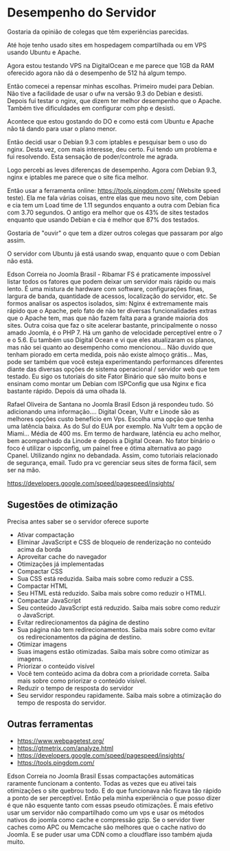 # Desempenho do Servidor

Gostaria da opinião de colegas que têm experiências parecidas.

Até hoje tenho usado sites em hospedagem compartilhada ou em VPS usando Ubuntu e Apache.

Agora estou testando VPS na DigitalOcean e me parece que 1GB da RAM oferecido agora não dá o desempenho de 512 há algum tempo.

Então comecei a repensar minhas escolhas. Primeiro mudei para Debian. Não tive a facilidade de usar o ufw na versão 9.3 do Debian e desisti. Depois fui testar o nginx, que dizem ter melhor desempenho que o Apache. Também tive dificuldades em configurar com php e desisti.

Acontece que estou gostando do DO e como está com Ubuntu e Apache não tá dando para usar o plano menor.

Então decidi usar o Debian 9.3 com iptables e pesquisar bem o uso do nginx. Desta vez, com mais interesse, deu certo. Fui tendo um problema e fui resolvendo. Esta sensação de poder/controle me agrada.

Logo percebi as leves diferenças de desempenho. Agora com Debian 9.3, nginx e iptables me parece que o site fica melhor.

Então usar a ferramenta online:
https://tools.pingdom.com/ (Website speed teste). Ela me fala várias coisas, entre elas que meu novo site, com Debian e cia tem um Load time de 1.11 segundos enquanto a outra com Debian fica com 3.70 segundos. O antigo era melhor que os 43% de sites testados enquanto que usando Debian e cia é melhor que 87% dos testados.

Gostaria de "ouvir" o que tem a dizer outros colegas que passaram por algo assim.

O servidor com Ubuntu já está usando swap, enquanto quue o com Debian não está.

Edson Correia  no Joomla Brasil - Ribamar FS é praticamente impossível listar todos os fatores que podem deixar um servidor mais rápido ou mais lento. É uma mistura de hardware com software, configurações finas, largura de banda, quantidade de acessos, localização do servidor, etc. Se formos analisar os aspectos isolados, sim: Nginx é extremamente mais rápido que o Apache, pelo fato de não ter diversas funcionalidades extras que o Apache tem, mas que não fazem falta para a grande maioria dos sites. Outra coisa que faz o site acelerar bastante, principalmente o nosso amado Joomla, é o PHP 7. Há um ganho de velocidade perceptível entre o 7 e o 5.6. Eu também uso Digital Ocean e vi que eles atualizaram os planos, mas não sei quanto ao desempenho como mencionou... Não duvido que tenham piorado em certa medida, pois não existe almoço grátis... Mas, pode ser também que você esteja experimentando performances diferentes diante das diversas opções de sistema operacional / servidor web que tem testado. Eu sigo os tutoriais do site Fator Binário que são muito bons e ensinam como montar um Debian com ISPConfig que usa Nginx e fica bastante rápido. Depois dá uma olhada lá.

Rafael Oliveira de Santana  no Joomla Brasil
Edson já respondeu tudo. Só adicionando uma informação.... Digital Ocean, Vultr e Linode são as melhores opções custo benefício em Vps. Escolha uma opção que tenha uma latência baixa. As do Sul do EUA por exemplo. Na Vultr tem a opção de Miami... Média de 400 ms. Em termo de hardware, latência eu acho melhor, bem acompanhado da Linode e depois a Digital Ocean. No fator binário o foco é utilizar o ispconfig, um painel free e ótima alternativa ao pago Cpanel. Utilizando nginx no debandada. Assim, como tutoriais relacionado de segurança, email. Tudo pra vc gerenciar seus sites de forma fácil, sem ser na mão.

https://developers.google.com/speed/pagespeed/insights/

## Sugestões de otimização

Precisa antes saber se o servidor oferece suporte

- Ativar compactação
- Eliminar JavaScript e CSS de bloqueio de renderização no conteúdo acima da borda
- Aproveitar cache do navegador
- Otimizações já implementadas
- Compactar CSS 
- Sua CSS está reduzida. Saiba mais sobre como reduzir a CSS.
- Compactar HTML
- Seu HTML está reduzido. Saiba mais sobre como reduzir o HTMLl.
- Compactar JavaScript
- Seu conteúdo JavaScript está reduzido. Saiba mais sobre como reduzir o JavaScript.
- Evitar redirecionamentos da página de destino
- Sua página não tem redirecionamentos. Saiba mais sobre como evitar os redirecionamentos da página de destino.
- Otimizar imagens
- Suas imagens estão otimizadas. Saiba mais sobre como otimizar as imagens.
- Priorizar o conteúdo visível
- Você tem conteúdo acima da dobra com a prioridade correta. Saiba mais sobre como priorizar o conteúdo visível.
- Reduzir o tempo de resposta do servidor
- Seu servidor respondeu rapidamente. Saiba mais sobre a otimização do tempo de resposta do servidor.

## Outras ferramentas

- https://www.webpagetest.org/
- https://gtmetrix.com/analyze.html
- https://developers.google.com/speed/pagespeed/insights/
- https://tools.pingdom.com/

Edson Correia no Joomla Brasil Essas compactações automáticas raramente funcionam a contento. Todas as vezes que eu ativei tais otimizações o site quebrou todo. E do que funcionava não ficava tão rápido a ponto de ser perceptível. Então pela minha experiência o que posso dizer é que não esquente tanto com essas pseudo otimizações. É mais efetivo usar um servidor não compartilhado como um vps e usar os métodos nativos do joomla como cache e compressão gzip. Se o servidor tiver caches como APC ou Memcache são melhores que o cache nativo do Joomla. E se puder usar uma CDN como a cloudflare isso também ajuda muito.

